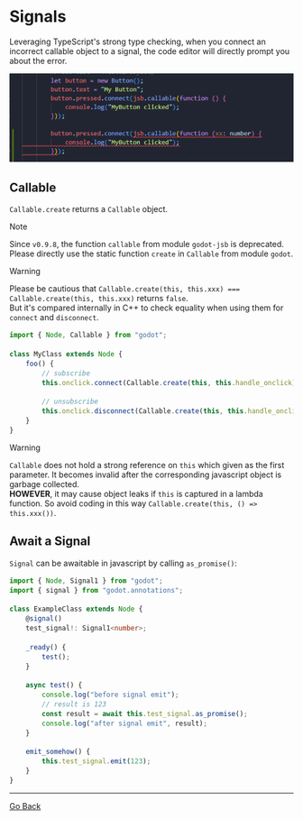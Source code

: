
# Signals

Leveraging TypeScript's strong type checking, when you connect an incorrect callable object to a signal, the code editor will directly prompt you about the error.

![strongly_typed](./assets/strongly_typed_01.png)

## Callable

`Callable.create` returns a `Callable` object.  

> [!NOTE]
> Since `v0.9.8`, the function `callable` from module `godot-jsb` is deprecated. 
> Please directly use the static function `create` in `Callable` from module `godot`.

> [!WARNING]
> Please be cautious that `Callable.create(this, this.xxx) === Callable.create(this, this.xxx)` returns `false`.   
> But it's compared internally in C++ to check equality when using them for `connect` and `disconnect`.

```ts
import { Node, Callable } from "godot";

class MyClass extends Node {
    foo() {
        // subscribe
        this.onclick.connect(Callable.create(this, this.handle_onclick), 0);

        // unsubscribe
        this.onclick.disconnect(Callable.create(this, this.handle_onclick));
    }
}
```

> [!WARNING]
> `Callable` does not hold a strong reference on `this` which given as the first parameter. It becomes invalid after the corresponding javascript object is garbage collected.  
> **HOWEVER**, it may cause object leaks if `this` is captured in a lambda function. So avoid coding in this way `Callable.create(this, () => this.xxx())`.

## Await a Signal

`Signal` can be awaitable in javascript by calling `as_promise()`:

```ts
import { Node, Signal1 } from "godot";
import { signal } from "godot.annotations";

class ExampleClass extends Node {
    @signal()
    test_signal!: Signal1<number>;

    _ready() {
        test();
    }

    async test() {
        console.log("before signal emit");
        // result is 123
        const result = await this.test_signal.as_promise(); 
        console.log("after signal emit", result);
    }

    emit_somehow() {
        this.test_signal.emit(123);
    }
}
```


---

[Go Back](../README.md)
